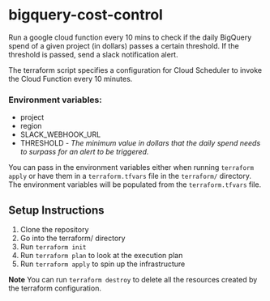 # bigquery-cost-control

Run a google cloud function every 10 mins to check if the daily BigQuery spend of a given project (in dollars)
passes a certain threshold. If the threshold is passed, send a slack notification alert.


The terraform script specifies a configuration for Cloud Scheduler to invoke the Cloud Function every 10 minutes. 


### Environment variables:
- project
- region
- SLACK_WEBHOOK_URL
- THRESHOLD   - _The minimum value in dollars that the daily spend needs to surpass for an alert to be triggered._

You can pass in the environment variables either when running `terraform apply` or have them in a `terraform.tfvars` file in the `terraform/` directory. The environment variables will be populated from the `terraform.tfvars` file.  

## Setup Instructions

1. Clone the repository
2. Go into the terraform/ directory
3. Run `terraform init`
4. Run `terraform plan` to look at the execution plan
5. Run `terraform apply` to spin up the infrastructure

__Note__ You can run `terraform destroy` to delete all the resources created by the terraform configuration. 
